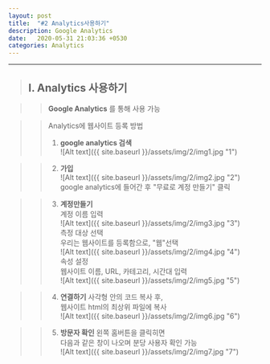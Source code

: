 ```yaml
---
layout: post
title:  "#2 Analytics사용하기"
description: Google Analytics
date:   2020-05-31 21:03:36 +0530
categories: Analytics
---
```


* * * 

> ## I. Analytics 사용하기   
   
>   > **Google Analytics** 를 통해 사용 가능   
   
>   > Analytics에 웹사이트 등록 방법   
>   > 1. **google analytics 검색**   
![Alt text]({{ site.baseurl }}/assets/img/2/img1.jpg "1")   
   
>   > 2. **가입**   
![Alt text]({{ site.baseurl }}/assets/img/2/img2.jpg "2")   
google analytics에 들어간 후 "무료로 계정 만들기" 클릭   
   
>   > 3. **계정만들기**   
계정 이름 입력   
![Alt text]({{ site.baseurl }}/assets/img/2/img3.jpg "3")   
측정 대상 선택   
우리는 웹사이트를 등록함으로, "웹"선택   
![Alt text]({{ site.baseurl }}/assets/img/2/img4.jpg "4")   
속성 설정    
웹사이트 이름, URL, 카테고리, 시간대 입력   
![Alt text]({{ site.baseurl }}/assets/img/2/img5.jpg "5")  
    
>   > 4. **연결하기**
사각형 안의 코드 복사 후,   
웹사이트 html의 최상위 파일에 복사   
![Alt text]({{ site.baseurl }}/assets/img/2/img6.jpg "6")  
    
>   > 5. **방문자 확인**
왼쪽 홈버튼을 클릭히면   
다음과 같은 창이 나오며 분당 사용자 확인 가능   
![Alt text]({{ site.baseurl }}/assets/img/2/img7.jpg "7")   

<script id="dsq-count-scr" src="//ytw060309-github-io-blog.disqus.com/count.js" async></script>